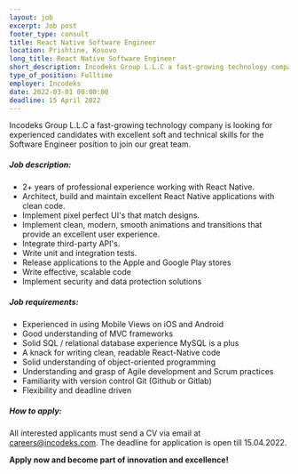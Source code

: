 ```yaml
---
layout: job 
excerpt: Job post 
footer_type: consult
title: React Native Software Engineer
location: Prishtine, Kosovo
long_title: React Native Software Engineer
short_description: Incodeks Group L.L.C a fast-growing technology company is looking for experienced candidates with excellent soft and technical skills for the Software Engineer position to join our great team.
type_of_position: Fulltime
employer: Incodeks
date: 2022-03-01 00:00:00
deadline: 15 April 2022
---
```


Incodeks Group L.L.C a fast-growing technology company is looking for experienced candidates with excellent soft and technical skills for the Software Engineer position to join our great team.

##### Job description:

- 2+ years of professional experience working with React Native.
- Architect, build and maintain excellent React Native applications with clean code.
- Implement pixel perfect UI's that match designs.
- Implement clean, modern, smooth animations and transitions that provide an excellent user experience.
- Integrate third-party API's.
- Write unit and integration tests.
- Release applications to the Apple and Google Play stores
- Write effective, scalable code
- Implement security and data protection solutions


##### Job requirements:

- Experienced in using Mobile Views on iOS and Android
- Good understanding of MVC frameworks
- Solid SQL / relational database experience MySQL is a plus
- A knack for writing clean, readable React-Native code
- Solid understanding of object-oriented programming
- Understanding and grasp of Agile development and Scrum practices
- Familiarity with version control Git (Github or Gitlab)
- Flexibility and deadline driven


##### How to apply: 

All interested applicants must send a CV via email at <a href="mailto:careers@incodeks.com?subject=Software Engineer - React Native" style="color:#5C46F9 !important">careers@incodeks.com</a>. The deadline for application is open till 15.04.2022.

<p style="font-weight: bold">Apply now and become part of innovation and excellence!</p>